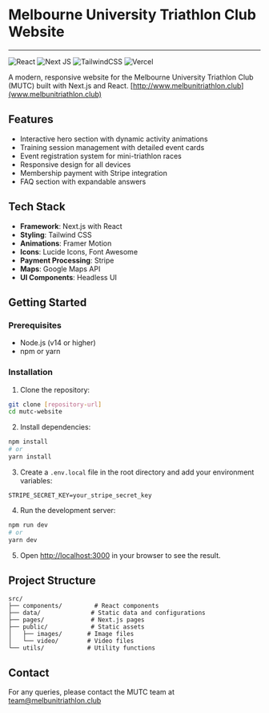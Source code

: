 # Melbourne University Triathlon Club Website

---

![React](https://img.shields.io/badge/react-%2320232a.svg?style=for-the-badge&logo=react&logoColor=%2361DAFB)
![Next JS](https://img.shields.io/badge/Next-black?style=for-the-badge&logo=next.js&logoColor=white)
![TailwindCSS](https://img.shields.io/badge/tailwindcss-%2338B2AC.svg?style=for-the-badge&logo=tailwind-css&logoColor=white)
![Vercel](https://img.shields.io/badge/vercel-%23000000.svg?style=for-the-badge&logo=vercel&logoColor=white)

A modern, responsive website for the Melbourne University Triathlon Club (MUTC) built with Next.js and React. 
[http://www.melbunitriathlon.club](www.melbunitriathlon.club)

## Features

- Interactive hero section with dynamic activity animations
- Training session management with detailed event cards
- Event registration system for mini-triathlon races
- Responsive design for all devices
- Membership payment with Stripe integration
- FAQ section with expandable answers

## Tech Stack

- **Framework**: Next.js with React
- **Styling**: Tailwind CSS
- **Animations**: Framer Motion
- **Icons**: Lucide Icons, Font Awesome
- **Payment Processing**: Stripe
- **Maps**: Google Maps API
- **UI Components**: Headless UI

## Getting Started

### Prerequisites

- Node.js (v14 or higher)
- npm or yarn

### Installation

1. Clone the repository:
```bash
git clone [repository-url]
cd mutc-website
```

2. Install dependencies:
```bash
npm install
# or
yarn install
```

3. Create a `.env.local` file in the root directory and add your environment variables:
```env
STRIPE_SECRET_KEY=your_stripe_secret_key
```

4. Run the development server:
```bash
npm run dev
# or
yarn dev
```

5. Open [http://localhost:3000](http://localhost:3000) in your browser to see the result.

## Project Structure

```
src/
├── components/         # React components
├── data/              # Static data and configurations
├── pages/             # Next.js pages
├── public/            # Static assets
│   ├── images/       # Image files
│   └── video/        # Video files
└── utils/            # Utility functions
```

## Contact

For any queries, please contact the MUTC team at team@melbunitriathlon.club
